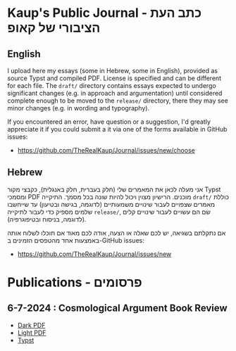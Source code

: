 # Kaup's Public Journal - כתב העת הציבורי של קאופ

## English

I upload here my essays (some in Hebrew, some in English), provided as source Typst and compiled PDF. License is specified and can be different for each file. The `draft/` directory contains essays expected to undergo significant changes (e.g. in approach and argumentation) until considered complete enough to be moved to the `release/` directory, there they may see minor changes (e.g. in wording and typography).

If you encountered an error, have question or a suggestion, I'd greatly appreciate it if you could submit a it via one of the forms available in GitHub issues:

- https://github.com/TheRealKaup/Journal/issues/new/choose

## Hebrew

אני מעלה לכאן את המאמרים שלי (חלק בעברית, חלק באנגלית), כקבצי מקור Typst ומסמכי PDF מוכנים. הרישיון מצוין ויכול להיות שונה בכל מסמך. התיקייה `draft/` כוללת מאמרים שצפויים לעבור שינויים משמעותיים (לדוגמה, בגישה ובטיעון) עד שייחשבו שלמים מספיק כדי לעבור לתיקייה `release/`, שם הם עשויים לעבור שינויים קלים (לדוגמה, בניסוח ובטיפוגרפיה).

אם נתקלתם בשגיאה, יש לכם שאלה או הצעה, אודה לכם מאוד אם תוכלו לשלוח אותה באמצעות אחד מהטפסים הזמינים ב-GitHub issues:

-  https://github.com/TheRealKaup/Journal/issues/new

# Publications - פרסומים

## 6-7-2024 : Cosmological Argument Book Review

- [Dark PDF](https://github.com/TheRealKaup/Journal/blob/main/draft/cosmological_argument_book_review_dark.pdf)
- [Light PDF](https://github.com/TheRealKaup/Journal/blob/main/draft/cosmological_argument_book_review_light.pdf)
- [Typst](https://github.com/TheRealKaup/Journal/blob/main/draft/cosmological_argument_book_review.typ)
